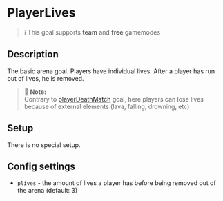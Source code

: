 # PlayerLives

> ℹ This goal supports **team** and **free** gamemodes

## Description

The basic arena goal. Players have individual lives. After a player has run out of lives, he is removed.

> 🚩 **Note:**  
> Contrary to [playerDeathMatch](playerdeathmatch.md) goal, here players can lose lives because of external elements 
> (lava, falling, drowning, etc)

## Setup

There is no special setup.

## Config settings

- `plives` \- the amount of lives a player has before being removed out of the arena (default: 3)